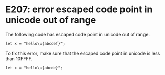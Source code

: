 # E207: error escaped code point in unicode out of range

The following code has escaped code point in unicode out of
range.

    let x = "hello\u{abcdef}";

To fix this error, make sure that the escaped code point in
unicode is less than 10FFFF.

    let x = "hello\u{abcde}";
